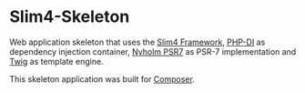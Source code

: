 # Slim4-Skeleton

Web application skeleton that uses the [Slim4 Framework](http://www.slimframework.com/), 
[PHP-DI](http://php-di.org/) as dependency injection container, [Nyholm PSR7](https://github.com/Nyholm/psr7) as PSR-7 implementation
and [Twig](https://twig.symfony.com/) as template engine.

This skeleton application was built for [Composer](https://getcomposer.org/).
